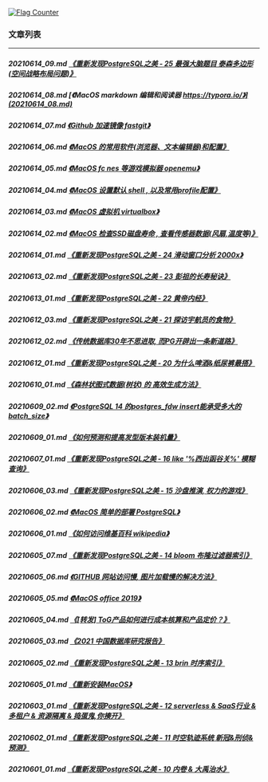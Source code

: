 <a rel="nofollow" href="http://info.flagcounter.com/h9V1"  ><img src="http://s03.flagcounter.com/count/h9V1/bg_FFFFFF/txt_000000/border_CCCCCC/columns_2/maxflags_12/viewers_0/labels_0/pageviews_0/flags_0/"  alt="Flag Counter"  border="0"  ></a>  
  
### 文章列表  
----  
##### 20210614_09.md   [《重新发现PostgreSQL之美 - 25 最强大脑题目 泰森多边形(空间战略布局问题)》](20210614_09.md)  
##### 20210614_08.md   [《MacOS markdown 编辑和阅读器 https://typora.io/》](20210614_08.md)  
##### 20210614_07.md   [《Github 加速镜像 fastgit》](20210614_07.md)  
##### 20210614_06.md   [《MacOS 的常用软件(浏览器、文本编辑器)和配置》](20210614_06.md)  
##### 20210614_05.md   [《MacOS fc nes 等游戏模拟器 openemu》](20210614_05.md)  
##### 20210614_04.md   [《MacOS 设置默认 shell , 以及常用profile配置》](20210614_04.md)  
##### 20210614_03.md   [《MacOS 虚拟机 virtualbox》](20210614_03.md)  
##### 20210614_02.md   [《MacOS 检查SSD磁盘寿命 , 查看传感器数据(风扇,温度等)》](20210614_02.md)  
##### 20210614_01.md   [《重新发现PostgreSQL之美 - 24 滑动窗口分析 2000x》](20210614_01.md)  
##### 20210613_02.md   [《重新发现PostgreSQL之美 - 23 彭祖的长寿秘诀》](20210613_02.md)  
##### 20210613_01.md   [《重新发现PostgreSQL之美 - 22 黄帝内经》](20210613_01.md)  
##### 20210612_03.md   [《重新发现PostgreSQL之美 - 21 探访宇航员的食物》](20210612_03.md)  
##### 20210612_02.md   [《传统数据库30年不思进取, 而PG开辟出一条新道路》](20210612_02.md)  
##### 20210612_01.md   [《重新发现PostgreSQL之美 - 20 为什么啤酒&纸尿裤最搭》](20210612_01.md)  
##### 20210610_01.md   [《森林状图式数据(树状) 的 高效生成方法》](20210610_01.md)  
##### 20210609_02.md   [《PostgreSQL 14 的postgres_fdw insert能承受多大的batch_size》](20210609_02.md)  
##### 20210609_01.md   [《如何预测和提高发型版本装机量》](20210609_01.md)  
##### 20210607_01.md   [《重新发现PostgreSQL之美 - 16 like '%西出函谷关%' 模糊查询》](20210607_01.md)  
##### 20210606_03.md   [《重新发现PostgreSQL之美 - 15 沙盘推演, 权力的游戏》](20210606_03.md)  
##### 20210606_02.md   [《MacOS 简单的部署 PostgreSQL》](20210606_02.md)  
##### 20210606_01.md   [《如何访问维基百科 wikipedia》](20210606_01.md)  
##### 20210605_07.md   [《重新发现PostgreSQL之美 - 14 bloom 布隆过滤器索引》](20210605_07.md)  
##### 20210605_06.md   [《GITHUB 网站访问慢, 图片加载慢的解决方法》](20210605_06.md)  
##### 20210605_05.md   [《MacOS office 2019》](20210605_05.md)  
##### 20210605_04.md   [《[转发] ToG产品如何进行成本核算和产品定价？》](20210605_04.md)  
##### 20210605_03.md   [《2021 中国数据库研究报告》](20210605_03.md)  
##### 20210605_02.md   [《重新发现PostgreSQL之美 - 13 brin 时序索引》](20210605_02.md)  
##### 20210605_01.md   [《重新安装MacOS》](20210605_01.md)  
##### 20210603_01.md   [《重新发现PostgreSQL之美 - 12 serverless & SaaS行业 & 多租户 & 资源隔离 & 捣蛋鬼,你揍开》](20210603_01.md)  
##### 20210602_01.md   [《重新发现PostgreSQL之美 - 11 时空轨迹系统 新冠&刑侦&预测》](20210602_01.md)  
##### 20210601_01.md   [《重新发现PostgreSQL之美 - 10 内卷 & 大禹治水》](20210601_01.md)  
